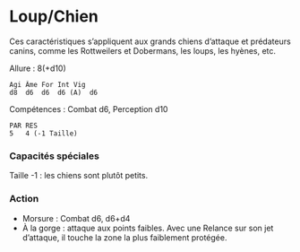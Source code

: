 
# Loup/Chien
Ces caractéristiques s’appliquent aux grands chiens d’attaque et prédateurs canins, comme les Rottweilers et Dobermans, les loups, les hyènes, etc.

Allure : 8(+d10)
```
Agi	Âme	For	Int	Vig
d8	d6	d6	d6 (A)	d6
```
Compétences : Combat d6, Perception d10
```
PAR	RES
5	4 (-1 Taille)
```
### Capacités spéciales
Taille -1 : les chiens sont plutôt petits.
### Action
- Morsure : Combat d6, d6+d4
- À la gorge : attaque aux points faibles. Avec une Relance sur son jet d’attaque, il touche la zone la plus faiblement protégée.
